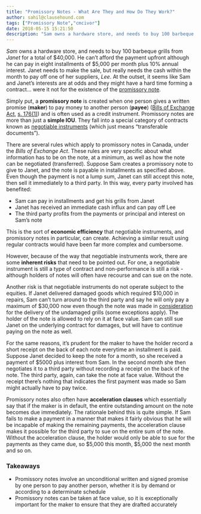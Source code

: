 ```yaml
---
title: "Promissory Notes - What Are They and How Do They Work?"
author: sahil@clausehound.com
tags: ["Promissory Note","cmcivor"]
date: 2018-05-15 15:21:50
description: "Sam owns a hardware store, and needs to buy 100 barbeque grills from Janet for a total of $40,000. He can’t afford the payment upfront although he can pay in eight instalments of $5,000 per month plus 10% annual interest. Janet needs to make the sale, but really needs the cash within the month to pay off one of her suppliers, Lee. At the outset, it seems like Sam and Janet’s interests are at odds and they might have a hard time forming a contract... were it not for the existence of the promissory note."
---
```


*Sam* owns a hardware store, and needs to buy 100 barbeque grills from *Janet* for a total of $40,000. He can’t afford the payment upfront although he can pay in eight installments of $5,000 per month plus 10% annual interest. Janet needs to make the sale, but really needs the cash within the month to pay off one of her suppliers, *Lee*. At the outset, it seems like Sam and Janet’s interests are at odds and they might have a hard time forming a contract... were it not for the existence of the [promissory note](http://www.clausehound.com/legal-contract/16166).

Simply put, a **promissory note** is created when one person gives a written promise (**maker**) to pay money to another person (**payee**) ([Bills of Exchange Act](http://laws-lois.justice.gc.ca/eng/acts/B-4/), [s. 176(1)](http://laws-lois.justice.gc.ca/eng/acts/B-4/page-13.html#h-27)) and is often used as a credit instrument. Promissory notes are more than just a **simple IOU**. They fall into a special category of contracts known as [negotiable instruments](https://blog.clausehound.com/negotiable-instruments-a-hybrid-of-contract-and-cash/) (which just means “transferable documents”). 

There are several rules which apply to promissory notes in Canada, under the *Bills of Exchange Act*. These rules are very specific about what information has to be on the note, at a minimum, as well as how the note can be negotiated (transferred). Suppose Sam creates a promissory note to give to Janet, and the note is payable in installments as specified above. Even though the payment is not a lump sum, Janet can still accept this note, then sell it immediately to a third party. In this way, every party involved has benefited:
- Sam can pay in installments and get his grills from Janet
- Janet has received an immediate cash influx and can pay off Lee
- The third party profits from the payments or principal and interest on Sam’s note

This is the sort of **economic efficiency** that negotiable instruments, and promissory notes in particular, can create. Achieving a similar result using regular contracts would have been far more complex and cumbersome.

However, because of the way that negotiable instruments work, there are some **inherent risks** that need to be pointed out. For one, a negotiable instrument is still a type of contract and non-performance is still a risk - although holders of notes will often have recourse and can sue on the note.

Another risk is that negotiable instruments do not operate subject to the equities. If Janet delivered damaged goods which required $10,000 in repairs, Sam can’t turn around to the third party and say he will only pay a maximum of $30,000 now even though the note was made in [consideration](https://blog.clausehound.com/what-makes-a-contract-enforceable/) for the delivery of the undamaged grills (some exceptions apply). The holder of the note is allowed to rely on it at face value. Sam can still sue Janet on the underlying contract for damages, but will have to continue paying on the note as well.

For the same reasons, it’s prudent for the maker to have the holder record a short receipt on the back of each note everytime an installment is paid. Suppose Janet decided to keep the note for a month, so she received a payment of $5000 plus interest from Sam. In the second month she then negotiates it to a third party without recording a receipt on the back of the note. The third party, again, can take the note at face value. Without the receipt there’s nothing that indicates the first payment was made so Sam might actually have to pay twice.

Promissory notes also often have **acceleration clauses** which essentially say that if the maker is in default, the entire outstanding amount on the note becomes due immediately. The rationale behind this is quite simple. If Sam fails to make a payment in a manner that makes it fairly obvious that he will be incapable of making the remaining payments, the acceleration clause makes it possible for the third party to sue on the entire sum of the note. Without the acceleration clause, the holder would only be able to sue for the payments as they came due, so $5,000 this month, $5,000 the next month and so on.

### Takeaways

- Promissory notes involve an unconditional written and signed promise by one person to pay another person, whether it is by demand or according to a determinate schedule
- Promissory notes can be taken at face value, so it is exceptionally important for the maker to ensure that they are drafted accurately
